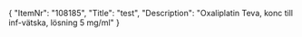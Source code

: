 {
  "ItemNr": "108185",
  "Title": "test",
  "Description": "Oxaliplatin Teva, konc till inf-vätska, lösning 5 mg/ml"
}